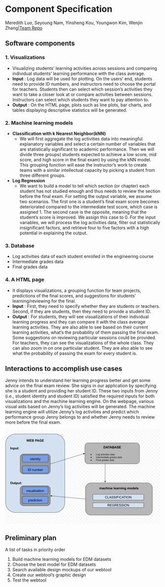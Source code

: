 # Component Specification

Meredith Luo, Seyoung Nam, Yinsheng Kou, Youngwon Kim, Wenjin Zhang|[Team Repo](https://github.com/EPM-LearningAnalytics/EPM_Project)

## **Software components**

### **1. Visualizations**
* Visualizing students’ learning activities across sessions and comparing individual students’ learning performance with the class average.
* **Input** : Log data will be used for plotting. On the users’ end, students need to provide ID numbers, and instructors need to choose the portal for teachers. Students then can select which session’s activities they want to take a closer look at or compare activities between sessions. Instructors can select which students they want to pay attention to. 
* **Output** : On the HTML page, plots such as line plots, bar charts, and tables displaying descriptive statistics will be generated. 


### **2. Machine learning models**
* **Classification with k Nearest Neighbor(kNN)**
    * We will first aggregate the log activities data into meaningful explanatory variables and select a certain number of variables that are statistically significant to academic performance. Then we will divide three groups( students expected to achieve a low score, mid score, and high score in the final exam) by using the kNN model. This grouping function will ease the instructor’s work to create teams with a similar intellectual capacity by picking a student from three different groups.
* **Log Regression**
    * We want to build a model to tell which section (or chapter) each student has not studied enough and thus needs to review the section before the final exam. For setting the output variable, we assume two scenarios. The first one is a student’s final exam score becomes deteriorated compared to the intermediate test score, which case is assigned 1. The second case is the opposite, meaning that the student’s score is improved. We assign this case to 0. For the input variables, we will process the log activities data, filter out statistically insignificant factors, and retrieve four to five factors with a high potential in explaining the output. 


### **3. Database**
* Log activities data of each student enrolled in the engineering course
* Intermediate grades data
* Final grades data


### **4. A HTML page**
* It displays visualizations, a grouping function for team projects, predictions of the final scores, and suggestions for students’ learning/reviewing for the final.
* **Input** : First, they need to specify whether they are students or teachers. Second, if they are students, then they need to provide a student ID. 
* **Output** : For students, they will see visualizations of their individual learning progress and they can compare it with the class average learning activities. They are also able to see based on their current learning activities, what’s the probability of them passing the final exam. Some suggestions on reviewing particular sessions could be provided. For teachers, they can see the visualizations of the whole class. They can also zoom in on one particular student. They are also able to see what the probability of passing the exam for every student is. 




## **Interactions to accomplish use cases**

Jenny intends to understand her learning progress better and get some advice on the final exam review. She signs in our application by specifying she is a student and providing her student ID. These two inputs from Jenny (i.e., student identity and student ID) satisfied the required inputs for both visualizations and the machine learning engine. On the webpage, various visual aids based on Jenny’s log activities will be generated. The machine learning engine will utilize Jenny’s log activities and predict which performance group Jenny belongs to and whether Jenny needs to review more before the final exam.

![Untitled](design.png)




## **Preliminary plan**

A list of tasks in priority order
1. Build machine learning models for EDM datasets 
2. Choose the best model for EDM datasets 
3. Search available design mockups of our webtool 
4. Create our webtool’s graphic design
5. Test the webtool

